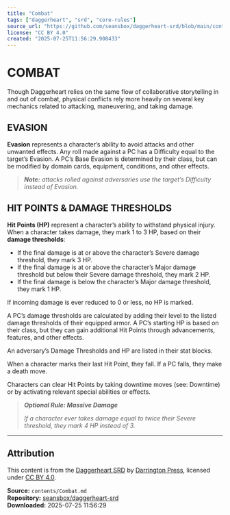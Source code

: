 ```yaml
---
title: "Combat"
tags: ["daggerheart", "srd", "core-rules"]
source_url: "https://github.com/seansbox/daggerheart-srd/blob/main/contents/Combat.md"
license: "CC BY 4.0"
created: "2025-07-25T11:56:29.908433"
---
```


# COMBAT

Though Daggerheart relies on the same flow of collaborative storytelling in and out of combat, physical conflicts rely more heavily on several key mechanics related to attacking, maneuvering, and taking damage.

## EVASION

**Evasion** represents a character’s ability to avoid attacks and other unwanted effects. Any roll made against a PC has a Difficulty equal to the target’s Evasion. A PC’s Base Evasion is determined by their class, but can be modified by domain cards, equipment, conditions, and other effects.

> ***Note:*** *attacks rolled against adversaries use the target’s Difficulty instead of Evasion.*

## HIT POINTS & DAMAGE THRESHOLDS

**Hit Points (HP)** represent a character’s ability to withstand physical injury. When a character takes damage, they mark 1 to 3 HP, based on their **damage thresholds**:

- If the final damage is at or above the character’s Severe damage threshold, they mark 3 HP.
- If the final damage is at or above the character’s Major damage threshold but below their Severe damage threshold, they mark 2 HP.
- If the final damage is below the character’s Major damage threshold, they mark 1 HP.

If incoming damage is ever reduced to 0 or less, no HP is marked.

A PC’s damage thresholds are calculated by adding their level to the listed damage thresholds of their equipped armor. A PC’s starting HP is based on their class, but they can gain additional Hit Points through advancements, features, and other effects.

An adversary’s Damage Thresholds and HP are listed in their stat blocks.

When a character marks their last Hit Point, they fall. If a PC falls, they make a death move.

Characters can clear Hit Points by taking downtime moves (see: Downtime) or by activating relevant special abilities or effects.

> ***Optional Rule: Massive Damage***
>
> *If a character ever takes damage equal to twice their Severe threshold, they mark 4 HP instead of 3.*

---

## Attribution

This content is from the [Daggerheart SRD](https://github.com/seansbox/daggerheart-srd/blob/main/contents/Combat.md) by [Darrington Press](https://darringtonpress.com/), licensed under [CC BY 4.0](https://creativecommons.org/licenses/by/4.0/).

**Source:** `contents/Combat.md`  
**Repository:** [seansbox/daggerheart-srd](https://github.com/seansbox/daggerheart-srd)  
**Downloaded:** 2025-07-25 11:56:29

